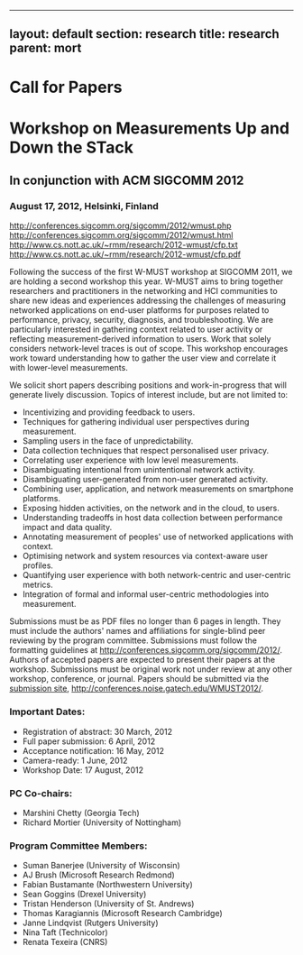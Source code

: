 ----
layout: default
section: research
title: research
parent: mort
----
#                                 Call for Papers

#                Workshop on Measurements Up and Down the STack
##                    In conjunction with ACM SIGCOMM 2012

###                  August 17, 2012, Helsinki, Finland

<http://conferences.sigcomm.org/sigcomm/2012/wmust.php>  
<http://conferences.sigcomm.org/sigcomm/2012/wmust.html>  
<http://www.cs.nott.ac.uk/~rmm/research/2012-wmust/cfp.txt>  
<http://www.cs.nott.ac.uk/~rmm/research/2012-wmust/cfp.pdf> 

Following the success of the first W-MUST workshop at SIGCOMM 2011, we are
holding a second workshop this year. W-MUST aims to bring together researchers
and practitioners in the networking and HCI communities to share new ideas and
experiences addressing the challenges of measuring networked applications on
end-user platforms for purposes related to performance, privacy, security,
diagnosis, and troubleshooting. We are particularly interested in gathering
context related to user activity or reflecting measurement-derived information
to users. Work that solely considers network-level traces is out of
scope. This workshop encourages work toward understanding how to gather the
user view and correlate it with lower-level measurements. 

We solicit short papers describing positions and work-in-progress that will
generate lively discussion. Topics of interest include, but are not limited
to: 

+ Incentivizing and providing feedback to users. 
+ Techniques for gathering individual user perspectives during measurement. 
+ Sampling users in the face of unpredictability.
+ Data collection techniques that respect personalised user privacy.
+ Correlating user experience with low level measurements.
+ Disambiguating intentional from unintentional network activity.
+ Disambiguating user-generated from non-user generated activity.
+ Combining user, application, and network measurements on smartphone
  platforms. 
+ Exposing hidden activities, on the network and in the cloud, to users.
+ Understanding tradeoffs in host data collection between performance impact
  and data quality.
+ Annotating measurement of peoples' use of networked applications with
  context. 
+ Optimising network and system resources via context-aware user profiles.
+ Quantifying user experience with both network-centric and user-centric
  metrics. 
+ Integration of formal and informal user-centric methodologies into
  measurement. 

Submissions must be as PDF files no longer than 6 pages in length. They must
include the authors' names and affiliations for single-blind peer reviewing by
the program committee. Submissions must follow the formatting guidelines at
<http://conferences.sigcomm.org/sigcomm/2012/>. Authors of accepted papers are
expected to present their papers at the workshop. Submissions must be original
work not under review at any other workshop, conference, or journal. Papers
should be submitted via the
[submission site](http://conferences.noise.gatech.edu/WMUST2012/),
<http://conferences.noise.gatech.edu/WMUST2012/>.

### Important Dates: 

+ Registration of abstract: 30 March, 2012 
+ Full paper submission: 6 April, 2012
+ Acceptance notification: 16 May, 2012 
+ Camera-ready: 1 June, 2012
+ Workshop Date: 17 August, 2012 

### PC Co-chairs:

+ Marshini Chetty (Georgia Tech)
+ Richard Mortier (University of Nottingham)

### Program Committee Members:

+ Suman Banerjee (University of Wisconsin)
+ AJ Brush (Microsoft Research Redmond)
+ Fabian Bustamante (Northwestern University)
+ Sean Goggins (Drexel University)
+ Tristan Henderson (University of St. Andrews)
+ Thomas Karagiannis (Microsoft Research Cambridge)
+ Janne Lindqvist (Rutgers University)
+ Nina Taft (Technicolor)
+ Renata Texeira (CNRS)
